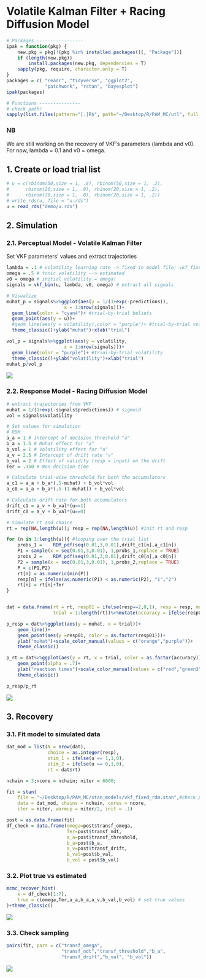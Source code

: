 Volatile Kalman Filter + Racing Diffusion Model
================

``` r
# Packages -----------------
ipak = function(pkg) {
    new.pkg = pkg[!(pkg %in% installed.packages()[, "Package"])]
    if (length(new.pkg))
        install.packages(new.pkg, dependencies = T)
    sapply(pkg, require, character.only = T)
}
packages = c( "readr", "tidyverse", "ggplot2", 
              "patchwork", "rstan", "bayesplot")
ipak(packages)

# Functions --------------- 
# check path!
sapply(list.files(pattern="[.]R$", path="~/Desktop/R/PAM_MC/utl", full.names=TRUE), source)
```

### NB

We are still working on the recovery of VKF’s parameters (lambda and
v0). For now, lambda = 0.1 and v0 = omega.

## 1. Create or load trial list

``` r
# u = c(rbinom(50,size = 1, .8), rbinom(50,size = 1, .2),
#      rbinom(20,size = 1, .8), rbinom(20,size = 1, .2),
#      rbinom(20,size = 1, .8), rbinom(20,size = 1, .2))
# write_rds(u, file = "u.rds")
u = read_rds("demo/u.rds")
```

## 2. Simulation

### 2.1. Perceptual Model - Volatile Kalman Filter

Set VKF parameters’ values and extract trajectories

``` r
lambda = .1 # volatility learning rate -> fixed in model file: vkf_fixed_rdm.stan
omega = .5 # tonic volatility --> estimated
v0 = omega # initial volatility = omega!
signals = vkf_bin(u, lambda, v0, omega) # extract all signals

# Visualize
muhat_p = signals%>%ggplot(aes(y = 1/(1+exp(-predictions)), 
                     x = 1:nrow(signals)))+
  geom_line(color = "cyan4")+ #trial-by-trial beliefs
  geom_point(aes(y = u))+ 
  #geom_line(aes(y = volatility),color = "purple")+ #trial-by-trial volatility
  theme_classic()+ylab("muhat")+xlab("trial")

vol_p = signals%>%ggplot(aes(y = volatility, 
                     x = 1:nrow(signals)))+
  geom_line(color = "purple")+ #trial-by-trial volatility
  theme_classic()+ylab("volatility")+xlab("trial")
muhat_p/vol_p
```

<img src="VKF_RDM_tutorial_v0_lambda_fixed_files/figures-gfm/unnamed-chunk-2-1.png" style="display: block; margin: auto auto auto 0;" />

### 2.2. Response Model - Racing Diffusion Model

``` r
# extract trajectories from VKF
muhat = 1/(1+exp(-signals$predictions)) # sigmoid
vol = signals$volatility

# Set values for simulation
# RDM 
a_a = 1 # intercept of decision threshold "a"
b_a = 1.5 # Muhat effect for "a"
b_vol = 1 # Volatility effect for "a"
a_v = 2.5 # Intercept of drift rate "v"
b_val = 2 # Effect of validity (resp = input) on the drift
Ter = .150 # Non decision time

# Calculate trial-wise threshold for both the accumulators
a_c1 = a_a + b_a*(.5-muhat) + b_vol*vol
a_c0 = a_a + b_a*(.5-(1-muhat)) + b_vol*vol

# Calculate drift rate for both accumulators
drift_c1 = a_v + b_val*(u==1) 
drift_c0 = a_v + b_val*(u==0) 

# Simulate rt and choice
rt = rep(NA,length(u)); resp = rep(NA,length(u)) #init rt and resp

for (n in 1:length(u)){ #looping over the trial list
    probs_1 =    RDM_pdf(seq(0.01,3,0.01),drift_c1[n],a_c1[n])
    P1 = sample(x = seq(0.01,3,0.01), 1,probs_1,replace = TRUE)
    probs_2 =    RDM_pdf(seq(0.01,3,0.01),drift_c0[n],a_c0[n])
    P2 = sample(x = seq(0.01,3,0.01), 1,probs_2,replace = TRUE)
    P = c(P1,P2)
    rt[n] = as.numeric(min(P))
    resp[n] = ifelse(as.numeric(P1) < as.numeric(P2), "1","2")
    rt[n] = rt[n]+Ter
}


dat = data.frame(rt = rt, resp01 = ifelse(resp==2,0,1), resp = resp, muhat = muhat, stim = u,
                 trial = 1:length(rt))%>%mutate(accuracy = ifelse(resp01 == stim,1,0))

p_resp = dat%>%ggplot(aes(y = muhat, x = trial))+
    geom_line()+
    geom_point(aes(y =resp01, color = as.factor(resp01)))+
    ylab("muhat")+scale_color_manual(values = c("orange","purple"))+
    theme_classic()

p_rt = dat%>%ggplot(aes(y = rt, x = trial, color = as.factor(accuracy)))+
    geom_point(alpha = .7)+
    ylab("reaction times")+scale_color_manual(values = c("red","green3"))+
    theme_classic()

p_resp/p_rt
```

<img src="VKF_RDM_tutorial_v0_lambda_fixed_files/figures-gfm/unnamed-chunk-3-1.png" style="display: block; margin: auto auto auto 0;" />

## 3. Recovery

### 3.1. Fit model to simulated data

``` r
dat_mod = list(N = nrow(dat),
               choice = as.integer(resp),
               stim_1 = ifelse(u == 1,1,0),
               stim_2 = ifelse(u == 0,1,0),
               rt = dat$rt)

nchain = 3;ncore = nchain; niter = 6000;

fit = stan(
    file = "~/Desktop/R/PAM_MC/stan_models/vkf_fixed_rdm.stan",#check path!!
    data = dat_mod, chains = nchain, cores = ncore,
    iter = niter, warmup = niter/2, init = .1)

post = as.data.frame(fit)
df_check = data.frame(omega=post$transf_omega,
                      Ter=post$transf_ndt,
                      a_a=post$transf_threshold,
                      b_a=post$b_a,
                      a_v=post$transf_drift,
                      b_val=post$b_val,
                      b_vol = post$b_vol)
```

### 3.2. Plot true vs estimated

``` r
mcmc_recover_hist(
    x = df_check[1:7],
    true = c(omega,Ter,a_a,b_a,a_v,b_val,b_vol) # set true values
)+theme_classic()
```

<img src="VKF_RDM_tutorial_v0_lambda_fixed_files/figures-gfm/unnamed-chunk-5-1.png" style="display: block; margin: auto auto auto 0;" />

### 3.3. Check sampling

``` r
pairs(fit, pars = c("transf_omega",
                    "transf_ndt","transf_threshold","b_a",
                    "transf_drift","b_val", "b_vol"))
```

![](VKF_RDM_tutorial_v0_lambda_fixed_files/figures-gfm/unnamed-chunk-6-1.png)<!-- -->
